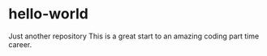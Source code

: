 # hello-world
Just another repository
This is a great start to an amazing coding part time career. 
